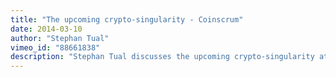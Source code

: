 ```yaml
---
title: "The upcoming crypto-singularity - Coinscrum"
date: 2014-03-10
author: "Stephan Tual"
vimeo_id: "88661838"
description: "Stephan Tual discusses the upcoming crypto-singularity at Coinscrum, March 10, 2014"
---
```

